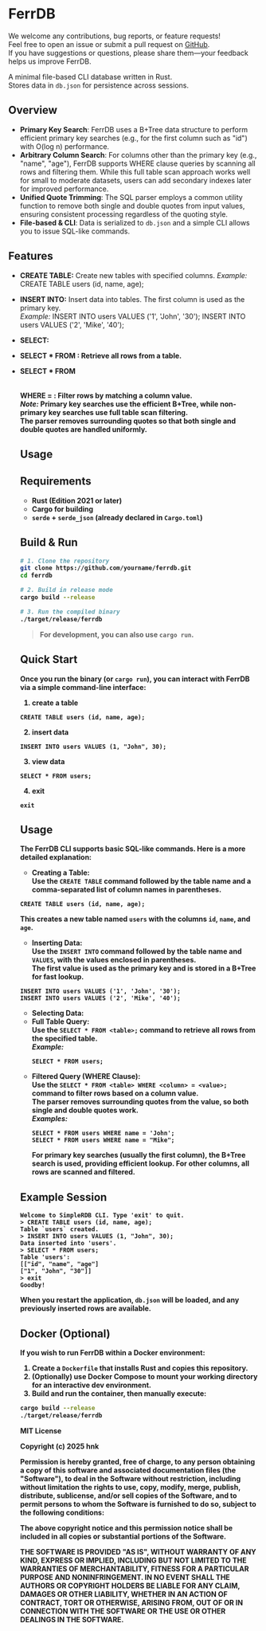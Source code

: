 # FerrDB

We welcome any contributions, bug reports, or feature requests!  
Feel free to open an issue or submit a pull request on [GitHub](https://github.com/yourname/ferrdb).  
If you have suggestions or questions, please share them—your feedback helps us improve FerrDB.

A minimal file-based CLI database written in Rust.  
Stores data in `db.json` for persistence across sessions.

## Overview

- **Primary Key Search**: FerrDB uses a B+Tree data structure to perform efficient primary key searches (e.g., for the first column such as "id") with O(log n) performance.
- **Arbitrary Column Search**: For columns other than the primary key (e.g., "name", "age"), FerrDB supports WHERE clause queries by scanning all rows and filtering them. While this full table scan approach works well for small to moderate datasets, users can add secondary indexes later for improved performance.
- **Unified Quote Trimming**: The SQL parser employs a common utility function to remove both single and double quotes from input values, ensuring consistent processing regardless of the quoting style.
- **File-based & CLI**: Data is serialized to `db.json` and a simple CLI allows you to issue SQL-like commands.

## Features
- **CREATE TABLE:** Create new tables with specified columns.
_Example:_ CREATE TABLE users (id, name, age);

- **INSERT INTO:** Insert data into tables. The first column is used as the primary key.  
_Example:_  INSERT INTO users VALUES ('1', 'John', '30'); INSERT INTO users VALUES ('2', 'Mike', '40');

- **SELECT:**  
- **SELECT * FROM <table>:** Retrieve all rows from a table.  
- **SELECT * FROM <table> WHERE <column> = <value>:** Filter rows by matching a column value.  
  _Note:_ Primary key searches use the efficient B+Tree, while non-primary key searches use full table scan filtering.  
  The parser removes surrounding quotes so that both single and double quotes are handled uniformly.
  
## Usage


## Requirements


- **Rust** (Edition 2021 or later)
- **Cargo** for building
- `serde` + `serde_json` (already declared in `Cargo.toml`)


## Build & Run

```bash
# 1. Clone the repository
git clone https://github.com/yourname/ferrdb.git
cd ferrdb

# 2. Build in release mode
cargo build --release

# 3. Run the compiled binary
./target/release/ferrdb
```

> For development, you can also use `cargo run`.

## Quick Start

Once you run the binary (or `cargo run`), you can interact with FerrDB via a simple command-line interface:

1. create a table

```
CREATE TABLE users (id, name, age);
```

2. insert data

```
INSERT INTO users VALUES (1, "John", 30);
```

3. view data

```
SELECT * FROM users;
```

4. exit

```
exit
```


## Usage

The FerrDB CLI supports basic SQL-like commands. Here is a more detailed explanation:

- **Creating a Table:**  
Use the `CREATE TABLE` command followed by the table name and a comma-separated list of column names in parentheses.  
```
CREATE TABLE users (id, name, age);
```

This creates a new table named `users` with the columns `id`, `name`, and `age`.

- **Inserting Data:**  
Use the `INSERT INTO` command followed by the table name and `VALUES`, with the values enclosed in parentheses.  
The first value is used as the primary key and is stored in a B+Tree for fast lookup.  
```
INSERT INTO users VALUES ('1', 'John', '30'); 
INSERT INTO users VALUES ('2', 'Mike', '40');
``` 

- **Selecting Data:**  
- **Full Table Query:**  
  Use the `SELECT * FROM <table>;` command to retrieve all rows from the specified table.  
  _Example:_  
  ```
  SELECT * FROM users;
  ```
- **Filtered Query (WHERE Clause):**  
  Use the `SELECT * FROM <table> WHERE <column> = <value>;` command to filter rows based on a column value.  
  The parser removes surrounding quotes from the value, so both single and double quotes work.  
  _Examples:_  
  ```
  SELECT * FROM users WHERE name = 'John';
  SELECT * FROM users WHERE name = "Mike";
  ```
  For primary key searches (usually the first column), the B+Tree search is used, providing efficient lookup. For other columns, all rows are scanned and filtered.

## Example Session
```
Welcome to SimpleRDB CLI. Type 'exit' to quit.
> CREATE TABLE users (id, name, age);
Table `users` created.
> INSERT INTO users VALUES (1, "John", 30);
Data inserted into 'users'.
> SELECT * FROM users;
Table 'users':
[["id", "name", "age"]
["1", "John", "30"]]
> exit
Goodby!
```

When you restart the application, `db.json` will be loaded, and any previously inserted rows are available.

## Docker (Optional)

If you wish to run FerrDB within a Docker environment:

1. Create a `Dockerfile` that installs Rust and copies this repository.
2. (Optionally) use Docker Compose to mount your working directory for an interactive dev environment.
3. Build and run the container, then manually execute:
```bash
cargo build --release
./target/release/ferrdb
```

MIT License

Copyright (c) 2025 hnk

Permission is hereby granted, free of charge, to any person obtaining a copy
of this software and associated documentation files (the "Software"), to deal
in the Software without restriction, including without limitation the rights
to use, copy, modify, merge, publish, distribute, sublicense, and/or sell
copies of the Software, and to permit persons to whom the Software is
furnished to do so, subject to the following conditions:

The above copyright notice and this permission notice shall be included in all
copies or substantial portions of the Software.

THE SOFTWARE IS PROVIDED "AS IS", WITHOUT WARRANTY OF ANY KIND, EXPRESS OR
IMPLIED, INCLUDING BUT NOT LIMITED TO THE WARRANTIES OF MERCHANTABILITY,
FITNESS FOR A PARTICULAR PURPOSE AND NONINFRINGEMENT. IN NO EVENT SHALL THE
AUTHORS OR COPYRIGHT HOLDERS BE LIABLE FOR ANY CLAIM, DAMAGES OR OTHER
LIABILITY, WHETHER IN AN ACTION OF CONTRACT, TORT OR OTHERWISE, ARISING FROM,
OUT OF OR IN CONNECTION WITH THE SOFTWARE OR THE USE OR OTHER DEALINGS IN THE
SOFTWARE.
